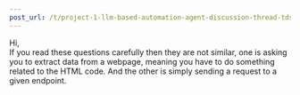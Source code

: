 ```yaml
---
post_url: /t/project-1-llm-based-automation-agent-discussion-thread-tds-jan-2025/164277/274
---
```

Hi,  
If you read these questions carefully then they are not similar, one is asking you to extract data from a webpage, meaning you have to do something related to the HTML code. And the other is simply sending a request to a given endpoint.